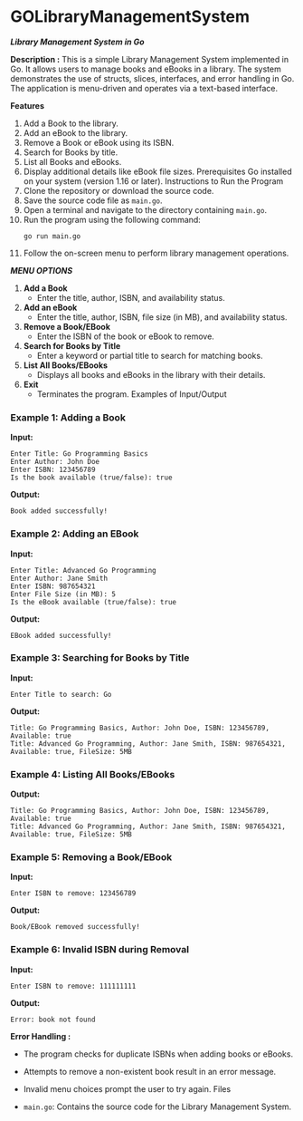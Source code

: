 # GOLibraryManagementSystem
***Library Management System in Go***

**Description :**
This is a simple Library Management System implemented in Go. It allows users to manage books and eBooks in a library. The system demonstrates the use of structs, slices, interfaces, and error handling in Go. The application is menu-driven and operates via a text-based interface.

**Features**

1. Add a Book to the library.
2. Add an eBook to the library.
3. Remove a Book or eBook using its ISBN.
4. Search for Books by title.
5. List all Books and eBooks.
6. Display additional details like eBook file sizes.
Prerequisites
Go installed on your system (version 1.16 or later).
Instructions to Run the Program
1. Clone the repository or download the source code.
2. Save the source code file as `main.go`.
3. Open a terminal and navigate to the directory containing `main.go`.
4. Run the program using the following command:
   ```
   go run main.go
   ```
5. Follow the on-screen menu to perform library management operations.

***MENU OPTIONS***

1. **Add a Book**
   - Enter the title, author, ISBN, and availability status.
2. **Add an eBook**
   - Enter the title, author, ISBN, file size (in MB), and availability status.
3. **Remove a Book/EBook**
   - Enter the ISBN of the book or eBook to remove.
4. **Search for Books by Title**
   - Enter a keyword or partial title to search for matching books.
5. **List All Books/EBooks**
   - Displays all books and eBooks in the library with their details.
6. **Exit**
   - Terminates the program.
Examples of Input/Output
### Example 1: Adding a Book
**Input:**
```
Enter Title: Go Programming Basics
Enter Author: John Doe
Enter ISBN: 123456789
Is the book available (true/false): true
```
**Output:**
```
Book added successfully!
```

### Example 2: Adding an EBook
**Input:**
```
Enter Title: Advanced Go Programming
Enter Author: Jane Smith
Enter ISBN: 987654321
Enter File Size (in MB): 5
Is the eBook available (true/false): true
```
**Output:**
```
EBook added successfully!
```

### Example 3: Searching for Books by Title
**Input:**
```
Enter Title to search: Go
```
**Output:**
```
Title: Go Programming Basics, Author: John Doe, ISBN: 123456789, Available: true
Title: Advanced Go Programming, Author: Jane Smith, ISBN: 987654321, Available: true, FileSize: 5MB
```

### Example 4: Listing All Books/EBooks
**Output:**
```
Title: Go Programming Basics, Author: John Doe, ISBN: 123456789, Available: true
Title: Advanced Go Programming, Author: Jane Smith, ISBN: 987654321, Available: true, FileSize: 5MB
```

### Example 5: Removing a Book/EBook
**Input:**
```
Enter ISBN to remove: 123456789
```
**Output:**
```
Book/EBook removed successfully!
```

### Example 6: Invalid ISBN during Removal
**Input:**
```
Enter ISBN to remove: 111111111
```
**Output:**
```
Error: book not found
```
**Error Handling :**

- The program checks for duplicate ISBNs when adding books or eBooks.
  
- Attempts to remove a non-existent book result in an error message.
  
- Invalid menu choices prompt the user to try again.
Files

- `main.go`: Contains the source code for the Library Management System.
  


